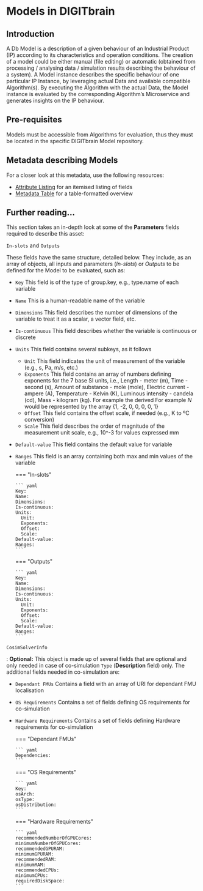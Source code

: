 # Models in DIGITbrain

## Introduction

A Db Model is a description of a given behaviour of an Industrial Product (IP) according to its characteristics and operation conditions. The creation of a model could be either manual (file editing) or automatic (obtained from processing / analysing data / simulation results describing the behaviour of a system). A Model instance describes the specific behaviour of one particular IP Instance, by leveraging actual Data and available compatible Algorithm(s). By executing the Algorithm with the actual Data, the Model instance is evaluated by the corresponding Algorithm’s Microservice and generates insights on the IP behaviour.

## Pre-requisites

Models must be accessible from Algorithms for evaluation, thus they must be located in the specific DIGITbrain Model repository.

## Metadata describing Models

For a closer look at this metadata, use the following resources:

- [Attribute Listing](attributes/model.md) for an itemised listing of fields
- [Metadata Table](tables/model.md) for a table-formatted overview

## Further reading...

This section takes an in-depth look at some of the **Parameters** fields required to describe this asset:

`In-slots` and `Outputs`

These fields have the same structure, detailed below. They include, as an array of objects, all inputs and parameters (_In-slots_) or _Outputs_ to be defined for the Model to be evaluated, such as:

* `Key` This field is of the type of group.key, e.g., type.name of each variable
* `Name` This is a human-readable name of the variable
* `Dimensions` This field describes the number of dimensions of the variable to treat it as a scalar, a vector field, etc.
* `Is-continuous` This field describes whether the variable is continuous or discrete
* `Units` This field contains several subkeys, as it follows
  * `Unit` This field indicates the unit of measurement of the variable (e.g., s, Pa, m/s, etc.)
  * `Exponents` This field contains an array of numbers defining exponents for the 7 base SI units, i.e., Length - meter (m), Time - second (s), Amount of substance - mole (mole), Electric current - ampere (A), Temperature - Kelvin (K), Luminous intensity - candela (cd), Mass - kilogram (kg). For example the derived 
 For example _N_ would be represented by the array {1, -2, 0, 0, 0, 0, 1}
  * `Offset` This field contains the offset scale, if needed (e.g., K to ºC conversion)
  * `Scale` This field describes the order of magnitude of the measurement unit scale, e.g., 10^-3 for values expressed mm         
* `Default-value` This field contains the default value for variable
* `Ranges` This field is an array containing both max and min values of the variable

    === "In-slots"
    
      ``` yaml
      Key:
      Name:
      Dimensions:
      Is-continuous:
      Units:
        Unit:
        Exponents:
        Offset:
        Scale:
      Default-value:
      Ranges:
      ```
    
    === "Outputs"
    
      ``` yaml
      Key:
      Name:
      Dimensions:
      Is-continuous:
      Units:
        Unit:
        Exponents:
        Offset:
        Scale:
      Default-value:
      Ranges:
      ```
    
`CosimSolverInfo`

:   **Optional:** This object is made up of several fields that are optional and only needed in case of co-simulation `Type` (**Description** field) only. The additional fields needed in co-simulation are:
* `Dependant FMUs` Contains a field with an array of URI for dependant FMU localisation
* `OS Requirements` Contains a set of fields defining OS requirements for co-simulation
* `Hardware Requirements` Contains a set of fields defining Hardware requirements for co-simulation

    === "Dependant FMUs"
    
      ``` yaml
      Dependencies:
      ```
    
    === "OS Requirements"
    
      ``` yaml
      Key:
      osArch:
      osType: 
      osDistribution:
      ```
      
    === "Hardware Requirements"
    
      ``` yaml
      recommendedNumberOfGPUCores:
      minimumNumberOfGPUCores:
      recommendedGPURAM:
      minimumGPURAM:
      recommendedRAM:
      minimumRAM:
      recommendedCPUs:
      minimumCPUs:
      requiredDiskSpace:
      ```
